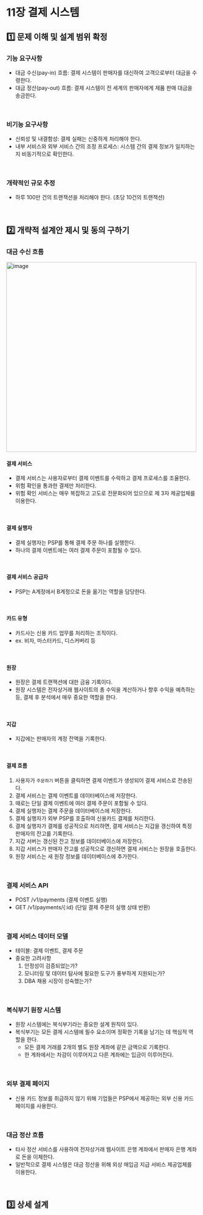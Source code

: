 # 11장 결제 시스템

## 1️⃣ 문제 이해 및 설계 범위 확정

### 기능 요구사항
- 대금 수신(pay-in) 흐름: 결제 시스템이 판매자를 대신하여 고객으로부터 대금을 수령한다.
- 대금 정산(pay-out) 흐름: 결제 시스템이 전 세계의 판매자에게 제품 판매 대금을 송금한다.

<br/>

### 비기능 요구사항
- 신뢰성 및 내결함성: 결제 실패는 신중하게 처리해야 한다.
- 내부 서비스와 외부 서비스 간의 조정 프로세스: 시스템 간의 결제 정보가 일치하는지 비동기적으로 확인한다.

<br/>

### 개략적인 규모 추정
- 하루 100만 건의 트랜잭션을 처리해야 한다. (초당 10건의 트랜잭션)

<br/>

## 2️⃣ 개략적 설계안 제시 및 동의 구하기

### 대금 수신 흐름

<img alt="image" width="500" src="https://github.com/user-attachments/assets/55ddd43b-1fed-4eb5-ae3b-99f1f808bebb"/>

#### 결제 서비스
- 결제 서비스는 사용자로부터 결제 이벤트를 수락하고 결제 프로세스를 조율한다.
- 위험 확인을 통과한 결제만 처리한다.
- 위험 확인 서비스는 매우 복잡하고 고도로 전문화되어 있으므로 제 3자 제공업체를 이용한다.

<br/>

#### 결제 실행자
- 결제 실행자는 PSP를 통해 결제 주문 하나를 실행한다.
- 하나의 결제 이벤트에는 여러 결제 주문이 포함될 수 있다.

<br/>

#### 결제 서비스 공급자
- PSP는 A계정에서 B계정으로 돈을 옮기는 역할을 담당한다.

<br/>

#### 카드 유형
- 카드사는 신용 카드 업무를 처리하는 조직이다.
- ex. 비자, 마스터카드, 디스커버리 등

<br/>

#### 원장
- 원장은 결제 트랜잭션에 대한 금융 기록이다.
- 원장 시스템은 전자상거래 웹사이트의 총 수익을 계산하거나 향후 수익을 예측하는 등, 결제 후 분석에서 매우 중요한 역할을 한다.

<br/>

#### 지갑
- 지갑에는 판매자의 계정 잔액을 기록한다.

<br/>

#### 결제 흐름
1. 사용자가 `주문하기` 버튼을 클릭하면 결제 이벤트가 생성되어 결제 서비스로 전송된다.
2. 결제 서비스는 결제 이벤트를 데이터베이스에 저장한다.
3. 때로는 단일 결제 이벤트에 여러 결제 주문이 포함될 수 있다.
4. 결제 실행자는 결제 주문을 데이터베이스에 저장한다.
5. 결제 실행자가 외부 PSP를 호출하여 신용카드 결제를 처리한다.
6. 결제 실행자가 결제를 성공적으로 처리하면, 결제 서비스는 지갑을 갱신하여 특정 판매자의 잔고를 기록한다.
7. 지갑 서버는 갱신된 잔고 정보를 데이터베이스에 저장한다.
8. 지갑 서비스가 판매자 잔고를 성공적으로 갱신하면 결제 서비스는 원장을 호출한다.
9. 원장 서비스는 새 원장 정보를 데이터베이스에 추가한다.

<br/>

### 결제 서비스 API
- POST /v1/payments (결제 이벤트 실행)
- GET /v1/payments/{:id} (단일 결제 주문의 실행 상태 반환)

<br/>

### 결제 서비스 데이터 모델
- 테이블: 결제 이벤트, 결제 주문
- 중요한 고려사항
  1. 안정성이 검증되었는가?
  2. 모니터링 및 데이터 탐사에 필요한 도구가 풍부하게 지원되는가?
  3. DBA 채용 시장이 성숙했는가?
 
<br/>

### 복식부기 원장 시스템
- 원장 시스템에는 복식부기라는 중요한 설계 원칙이 있다.
- 복식부기는 모든 결제 시스템에 필수 요소이며 정확한 기록을 남기는 데 핵심적 역할을 한다.
  - 모든 결제 거래를 2개의 별도 원장 계좌에 같은 금액으로 기록한다.
  - 한 계좌에서는 차감이 이루어지고 다른 계좌에는 입금이 이루어진다.
 
<br/>

### 외부 결제 페이지
- 신용 카드 정보를 취급하지 않기 위해 기업들은 PSP에서 제공하는 외부 신용 카드 페이지를 사용한다.

<br/>

### 대금 정산 흐름
- 타사 정산 서비스를 사용하여 전자상거래 웹사이트 은행 계좌에서 판매자 은행 계좌로 돈을 이체한다.
- 일반적으로 결제 시스템은 대금 정산을 위해 외상 매입금 지급 서비스 제공업체를 이용한다.

<br/>

## 3️⃣ 상세 설계
